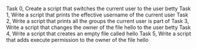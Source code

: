 Task 0, Create a script that switches the current user to the user betty
Task 1, Write a script that prints the effective username of the current user
Task 2, Write a script that prints all the groups the current user is part of
Task 3, Write a script that changes the owner of the file hello to the user betty
Task 4, Write a script that creates an empty file called hello
Task 5, Write a script that adds execute permission to the owner of the file hello
